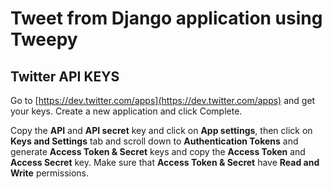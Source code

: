 # Tweet from Django application using Tweepy


## Twitter API KEYS

Go to [https://dev.twitter.com/apps](https://dev.twitter.com/apps) and get your keys. Create a new application and click Complete.


Copy the **API** and **API secret** key and click on **App settings**, then click on **Keys and Settings** tab and scroll down to **Authentication Tokens** and generate **Access Token & Secret** keys and copy the **Access Token** and **Access Secret** key. Make sure that **Access Token & Secret** have **Read and Write** permissions. 